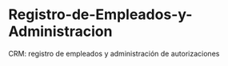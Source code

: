 # Registro-de-Empleados-y-Administracion
CRM: registro de empleados y administración de autorizaciones
